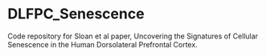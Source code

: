 # DLFPC_Senescence
Code repository for Sloan et al paper, Uncovering the Signatures of Cellular Senescence in the Human Dorsolateral Prefrontal Cortex.
